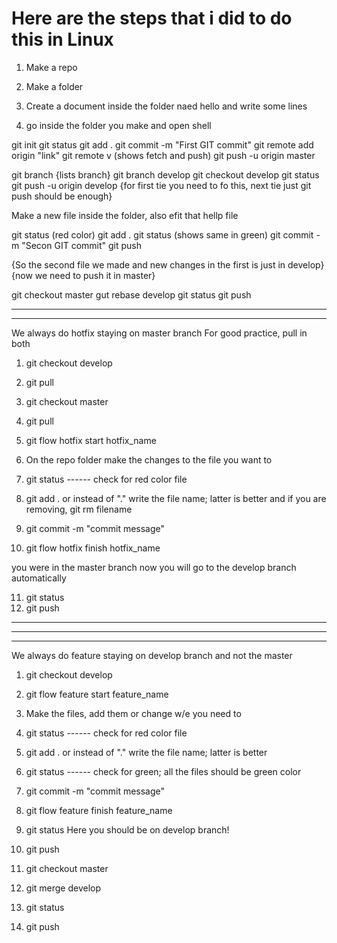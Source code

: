 # Here are the steps that i did to do this in Linux

1) Make a repo

2) Make a folder 

3) Create a document inside the folder naed hello and write some lines

4) go inside the folder you make and open shell

git init
git status
git add .
git commit -m "First GIT commit"
git remote add origin "link"
git remote v (shows fetch and push)
git push -u origin master


git branch  {lists branch}
git branch develop
git checkout develop
git status
git push -u origin develop
{for first tie you need to fo this, next tie just git push should be enough}

Make a new file inside the folder, also efit that hellp file

git status (red color)
git add .
git status (shows same in green)
git commit -m "Secon GIT commit"
git push

{So the second file we made and new changes in the first is just in develop}
{now we need to push it in master}

git checkout master
gut rebase develop
git status
git push

---------------------------------------------------------------------------
---------------------------------------------------------------------------

We always do hotfix staying on master branch
For good practice, pull in both

1. git checkout develop
2. git pull
3. git checkout master
4. git pull

5. git flow hotfix start hotfix_name
6. On the repo folder make the changes to the file you want to

7. git status ------ check for red color file
8. git add . 
or instead of "." write the file name; latter is better
and if you are removing, 
git rm filename
9. git commit -m "commit message"

10. git flow hotfix finish hotfix_name

you were in the master branch
now you will go to the develop branch automatically

11. git status
12. git push

***
---------------------------------------------------------------------------
---------------------------------------------------------------------------

We always do feature staying on develop branch and not the master

1. git checkout develop

2. git flow feature start feature_name

3. Make the files, add them or change w/e you need to

4. git status ------ check for red color file

5. git add . 
   or instead of "." write the file name; latter is better

6. git status ------ check for green; all the files should be green color

7. git commit -m "commit message"

8. git flow feature finish feature_name

9. git status 
    Here you should be on develop branch!

10. git push

11. git checkout master

12. git merge develop

13. git status

12. git push


